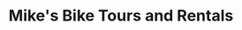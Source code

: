 ---
title: "Mike's Bike Tours and Rentals"
url: /muenchen/mikes-bike-tours-and-rentals/
shop: Mieten
---